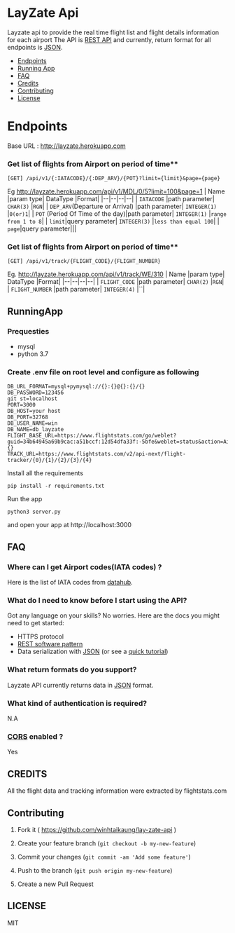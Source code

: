 # LayZate Api

Layzate api to provide the real time flight list and flight details information for each airport
The API is [REST API](http://en.wikipedia.org/wiki/Representational_State_Transfer "RESTful") and currently, return format for all endpoints is [JSON](http://json.org/ "JSON").

- [Endpoints](#Endpoints)
- [Running App](#runningapp)
- [FAQ](#faq)
- [Credits](#credits)
- [Contributing](#contributing)
- [License](#license)

# Endpoints

Base URL : http://layzate.herokuapp.com

### Get list of flights from Airport on period of time\*\*

`[GET] /api/v1/{:IATACODE}/{:DEP_ARV}/{POT}?limit={limit}&page={page}`

Eg http://layzate.herokuapp.com/api/v1/MDL/0/5?limit=100&page=1
| Name |param type| DataType |Format|
|--|--|--|--|
| `IATACODE` |path parameter| `CHAR(3)` |`RGN`|
| `DEP_ARV`(Departure or Arrival) |path parameter| `INTEGER(1)` |`0(or)1`|
| `POT` (Period Of Time of the day)|path parameter| `INTEGER(1)` |`range from 1 to 8`|
| `limit`|query parameter| `INTEGER(3)` |`less than equal 100`|
| `page`|query parameter|||

### Get list of flights from Airport on period of time\*\*

`[GET] /api/v1/track/{FLIGHT_CODE}/{FLIGHT_NUMBER}`

Eg. http://layzate.herokuapp.com/api/v1/track/WE/310
| Name |param type| DataType |Format|
|--|--|--|--|
| `FLIGHT_CODE` |path parameter| `CHAR(2)` |`RGN`|
| `FLIGHT_NUMBER` |path parameter| `INTEGER(4)` |``|

## RunningApp

### Prequesties

- mysql
- python 3.7

### Create .env file on root level and configure as following

```env
DB_URL_FORMAT=mysql+pymysql://{}:{}@{}:{}/{}
DB_PASSWORD=123456
git st=localhost
PORT=3000
DB_HOST=your host
DB_PORT=32768
DB_USER_NAME=win
DB_NAME=db_layzate
FLIGHT_BASE_URL=https://www.flightstats.com/go/weblet?guid=34b64945a69b9cac:a51bccf:12d54dfa33f:-5bfe&weblet=status&action=AirportFlightStatus&airportCode={}
TRACK_URL=https://www.flightstats.com/v2/api-next/flight-tracker/{0}/{1}/{2}/{3}/{4}
```

Install all the requirements

```
pip install -r requirements.txt
```

Run the app

```
python3 server.py
```

and open your app at
http://localhost:3000

## FAQ

### Where can I get Airport codes(IATA codes) ?

Here is the list of IATA codes from [datahub](https://github.com/datasets/airport-codes/blob/master/data/airport-codes.csv).

### What do I need to know before I start using the API?

Got any language on your skills? No worries. Here are the docs you might need to get started:

- HTTPS protocol
- [REST software pattern](http://en.wikipedia.org/wiki/Representational_State_Transfer)
- Data serialization with [JSON](http://json.org/) (or see a [quick tutorial](http://www.webmonkey.com/2010/02/get_started_with_json/))

### What return formats do you support?

Layzate API currently returns data in [JSON](http://json.org/ "JSON") format.

### What kind of authentication is required?

N.A

### [CORS](https://developer.mozilla.org/en-US/docs/Web/HTTP/CORS) enabled ?

Yes

## CREDITS

All the flight data and tracking information were extracted by flightstats.com

## Contributing

1. Fork it ( https://github.com/winhtaikaung/lay-zate-api )

2) Create your feature branch (`git checkout -b my-new-feature`)

3. Commit your changes (`git commit -am 'Add some feature'`)

4) Push to the branch (`git push origin my-new-feature`)

5. Create a new Pull Request

## LICENSE

MIT
